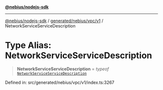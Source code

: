 [**@nebius/nodejs-sdk**](../../../../../README.md)

---

[@nebius/nodejs-sdk](../../../../../README.md) / [generated/nebius/vpc/v1](../README.md) / NetworkServiceServiceDescription

# Type Alias: NetworkServiceServiceDescription

> **NetworkServiceServiceDescription** = _typeof_ [`NetworkServiceServiceDescription`](../variables/NetworkServiceServiceDescription.md)

Defined in: src/generated/nebius/vpc/v1/index.ts:3267
